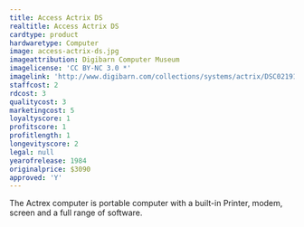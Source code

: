 ```yaml
---
title: Access Actrix DS
realtitle: Access Actrix DS
cardtype: product
hardwaretype: Computer
image: access-actrix-ds.jpg
imageattribution: Digibarn Computer Museum
imagelicense: 'CC BY-NC 3.0 *'
imagelink: 'http://www.digibarn.com/collections/systems/actrix/DSC02191.JPG'
staffcost: 2
rdcost: 3
qualitycost: 3
marketingcost: 5
loyaltyscore: 1
profitscore: 1
profitlength: 1
longevityscore: 2
legal: null
yearofrelease: 1984
originalprice: $3090
approved: 'Y'
---
```


The Actrex computer is portable computer with a built-in Printer, modem, screen and a full range of software.
